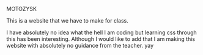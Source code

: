 MOTOZYSK

This is a website that we have to make for class.

I have absolutely no idea what the hell I am coding but learning css through this has been interesting.
Although I would like to add that I am making this website with absolutely no guidance from the teacher. yay